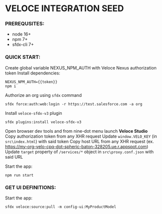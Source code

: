 # VELOCE INTEGRATION SEED

### PREREQUSITES:

- node 16+
- npm 7+
- sfdx-cli 7+

### QUICK START:

Create global variable NEXUS_NPM_AUTH with Veloce Nexus authorization token
Install dependencies:

```
NEXUS_NPM_AUTH={{token}}
npm i
```

Authorize an org using `sfdx` command

```
sfdx force:auth:web:login -r https://test.salesforce.com -a org
```

Install `veloce-sfdx-v3` plugin

```
sfdx plugins:install veloce-sfdx-v3
```

Open browser dev tools and from nine-dot menu launch **Veloce Studio**
Copy authorization token from any XHR request
Update `window.VELO_KEY` (in `src\index.html`) with said token
Copy host URL from any XHR request (ex. https://my-org-velo-cpq-dot-spheric-baton-328205.ue.r.appspot.com)
Update `target` property of `/services/*` object in `src\proxy.conf.json` with said URL


Start the app:

```
npm run start
```

### GET UI DEFINITIONS:

Start the app:

```
sfdx veloce:source:pull -m config-ui:MyProductModel
```

